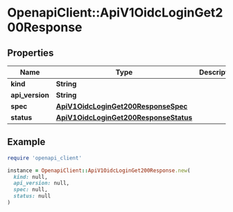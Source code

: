 # OpenapiClient::ApiV1OidcLoginGet200Response

## Properties

| Name | Type | Description | Notes |
| ---- | ---- | ----------- | ----- |
| **kind** | **String** |  |  |
| **api_version** | **String** |  |  |
| **spec** | [**ApiV1OidcLoginGet200ResponseSpec**](ApiV1OidcLoginGet200ResponseSpec.md) |  |  |
| **status** | [**ApiV1OidcLoginGet200ResponseStatus**](ApiV1OidcLoginGet200ResponseStatus.md) |  |  |

## Example

```ruby
require 'openapi_client'

instance = OpenapiClient::ApiV1OidcLoginGet200Response.new(
  kind: null,
  api_version: null,
  spec: null,
  status: null
)
```

